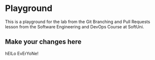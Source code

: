 # Playground
This is a playground for the lab from the Git Branching and Pull Requests lesson from the Software Engineering and DevOps Course at SoftUni.

## Make your changes here
hElLo EvErYoNe!
